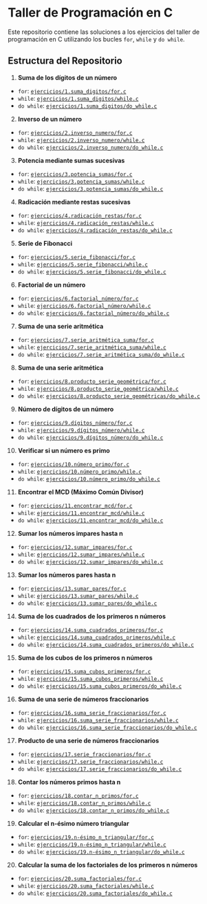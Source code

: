 # Taller de Programación en C
Este repositorio contiene las soluciones a los ejercicios del taller de programación en C utilizando los bucles `for`, `while` y `do while`.

## Estructura del Repositorio 
1. **Suma de los dígitos de un número**
- `for`: [`ejercicios/1.suma_digitos/for.c`](https://github.com/SteevenAA/Taller-de-Programaci-n-en-C-Bucle-for-while-do-while/blob/main/ejercicios/1.suma_digitos/for.c)
- `while`: [`ejercicios/1.suma_digitos/while.c`](https://github.com/SteevenAA/Taller-de-Programaci-n-en-C-Bucle-for-while-do-while/blob/main/ejercicios/1.suma_digitos/while.c)
- `do while`: [`ejercicios/1.suma_digitos/do_while.c`](https://github.com/SteevenAA/Taller-de-Programaci-n-en-C-Bucle-for-while-do-while/blob/main/ejercicios/1.suma_digitos/do_while.c)

2. **Inverso de un número** 
- `for`: [`ejercicios/2.inverso_numero/for.c`](https://github.com/SteevenAA/Taller-de-Programaci-n-en-C-Bucle-for-while-do-while/blob/main/ejercicios/2.inverso_numero/for.c)
- `while`: [`ejercicios/2.inverso_numero/while.c`](https://github.com/SteevenAA/Taller-de-Programaci-n-en-C-Bucle-for-while-do-while/blob/main/ejercicios/2.inverso_numero/while.c)
- `do while`: [`ejercicios/2.inverso_numero/do_while.c`](https://github.com/SteevenAA/Taller-de-Programaci-n-en-C-Bucle-for-while-do-while/blob/main/ejercicios/2.inverso_numero/do_while.c)

3. **Potencia mediante sumas sucesivas**
- `for`: [`ejercicios/3.potencia_sumas/for.c`](https://github.com/SteevenAA/Taller-de-Programaci-n-en-C-Bucle-for-while-do-while/blob/main/ejercicios/3.potencia_sumas/for.c)
- `while`: [`ejercicios/3.potencia_sumas/while.c`](https://github.com/SteevenAA/Taller-de-Programaci-n-en-C-Bucle-for-while-do-while/blob/main/ejercicios/3.potencia_sumas/while.c)
- `do while`: [`ejercicios/3.potencia_sumas/do_while.c`](https://github.com/SteevenAA/Taller-de-Programaci-n-en-C-Bucle-for-while-do-while/blob/main/ejercicios/3.potencia_sumas/do_while.c)

4. **Radicación mediante restas sucesivas**
- `for`: [`ejercicios/4.radicación_restas/for.c`](https://github.com/SteevenAA/Taller-de-Programaci-n-en-C-Bucle-for-while-do-while/blob/main/ejercicios/4.radicaci%C3%B3n_restas/for.c)
- `while`: [`ejercicios/4.radicación_restas/while.c`](https://github.com/SteevenAA/Taller-de-Programaci-n-en-C-Bucle-for-while-do-while/blob/main/ejercicios/4.radicaci%C3%B3n_restas/while.c)
- `do while`: [`ejercicios/4.radicación_restas/do_while.c`](https://github.com/SteevenAA/Taller-de-Programaci-n-en-C-Bucle-for-while-do-while/blob/main/ejercicios/4.radicaci%C3%B3n_restas/do_while.c)

5. **Serie de Fibonacci**
- `for`: [`ejercicios/5.serie_fibonacci/for.c`](https://github.com/SteevenAA/Taller-de-Programaci-n-en-C-Bucle-for-while-do-while/blob/main/ejercicios/5.serie_fibonacci/for.c)
- `while`: [`ejercicios/5.serie_fibonacci/while.c`](https://github.com/SteevenAA/Taller-de-Programaci-n-en-C-Bucle-for-while-do-while/blob/main/ejercicios/5.serie_fibonacci/while.c)
- `do while`: [`ejercicios/5.serie_fibonacci/do_while.c`](https://github.com/SteevenAA/Taller-de-Programaci-n-en-C-Bucle-for-while-do-while/blob/main/ejercicios/5.serie_fibonacci/do_while.c)

6. **Factorial de un número**
- `for`: [`ejercicios/6.factorial_número/for.c`](https://github.com/SteevenAA/Taller-de-Programaci-n-en-C-Bucle-for-while-do-while/blob/main/ejercicios/6.factorial_n%C3%BAmero/for.c)
- `while`: [`ejercicios/6.factorial_número/while.c`](https://github.com/SteevenAA/Taller-de-Programaci-n-en-C-Bucle-for-while-do-while/blob/main/ejercicios/6.factorial_n%C3%BAmero/while.c)
- `do while`: [`ejercicios/6.factorial_número/do_while.c`](https://github.com/SteevenAA/Taller-de-Programaci-n-en-C-Bucle-for-while-do-while/blob/main/ejercicios/6.factorial_n%C3%BAmero/do_while.c)

7. **Suma de una serie aritmética**
- `for`: [`ejercicios/7.serie_aritmética_suma/for.c`](https://github.com/SteevenAA/Taller-de-Programaci-n-en-C-Bucle-for-while-do-while/blob/main/ejercicios/7.serie_aritm%C3%A9tica_suma/for.c)
- `while`: [`ejercicios/7.serie_aritmética_suma/while.c`](https://github.com/SteevenAA/Taller-de-Programaci-n-en-C-Bucle-for-while-do-while/blob/main/ejercicios/7.serie_aritm%C3%A9tica_suma/while.c)
- `do while`: [`ejercicios/7.serie_aritmética_suma/do_while.c`](https://github.com/SteevenAA/Taller-de-Programaci-n-en-C-Bucle-for-while-do-while/blob/main/ejercicios/7.serie_aritm%C3%A9tica_suma/do_while.c)

8. **Suma de una serie aritmética**
- `for`: [`ejercicios/8.producto_serie_geométrica/for.c`](https://github.com/SteevenAA/Taller-de-Programaci-n-en-C-Bucle-for-while-do-while/blob/main/ejercicios/8.producto_serie_geom%C3%A9trica/for.c)
- `while`: [`ejercicios/8.producto_serie_geométrica/while.c`](https://github.com/SteevenAA/Taller-de-Programaci-n-en-C-Bucle-for-while-do-while/blob/main/ejercicios/8.producto_serie_geom%C3%A9trica/while.c)
- `do while`: [`ejercicios/8.producto_serie_geométricas/do_while.c`](https://github.com/SteevenAA/Taller-de-Programaci-n-en-C-Bucle-for-while-do-while/blob/main/ejercicios/8.producto_serie_geom%C3%A9trica/do_while.c)

9. **Número de dígitos de un número**
- `for`: [`ejercicios/9.dígitos_número/for.c`](https://github.com/SteevenAA/Taller-de-Programaci-n-en-C-Bucle-for-while-do-while/blob/main/ejercicios/9.d%C3%ADgitos_n%C3%BAmero/for.c)
- `while`: [`ejercicios/9.dígitos_número/while.c`](https://github.com/SteevenAA/Taller-de-Programaci-n-en-C-Bucle-for-while-do-while/blob/main/ejercicios/9.d%C3%ADgitos_n%C3%BAmero/while.c)
- `do while`: [`ejercicios/9.dígitos_número/do_while.c`](https://github.com/SteevenAA/Taller-de-Programaci-n-en-C-Bucle-for-while-do-while/blob/main/ejercicios/9.d%C3%ADgitos_n%C3%BAmero/do_while.c)

10. **Verificar si un número es primo**
- `for`: [`ejercicios/10.número_primo/for.c`](https://github.com/SteevenAA/Taller-de-Programaci-n-en-C-Bucle-for-while-do-while/blob/main/ejercicios/10.n%C3%BAmero_primo/for.c)
- `while`: [`ejercicios/10.número_primo/while.c`](https://github.com/SteevenAA/Taller-de-Programaci-n-en-C-Bucle-for-while-do-while/blob/main/ejercicios/10.n%C3%BAmero_primo/while.c)
- `do while`: [`ejercicios/10.número_primo/do_while.c`](https://github.com/SteevenAA/Taller-de-Programaci-n-en-C-Bucle-for-while-do-while/blob/main/ejercicios/10.n%C3%BAmero_primo/do_while.c)

11. **Encontrar el MCD (Máximo Común Divisor)**
- `for`: [`ejercicios/11.encontrar_mcd/for.c`](https://github.com/SteevenAA/Taller-de-Programaci-n-en-C-Bucle-for-while-do-while/blob/main/ejercicios/11.encontrar_mcd/for.c)
- `while`: [`ejercicios/11.encontrar_mcd/while.c`](https://github.com/SteevenAA/Taller-de-Programaci-n-en-C-Bucle-for-while-do-while/blob/main/ejercicios/11.encontrar_mcd/while.c)
- `do while`: [`ejercicios/11.encontrar_mcd/do_while.c`](https://github.com/SteevenAA/Taller-de-Programaci-n-en-C-Bucle-for-while-do-while/blob/main/ejercicios/11.encontrar_mcd/do_while.c)

12. **Sumar los números impares hasta n**
- `for`: [`ejercicios/12.sumar_impares/for.c`](https://github.com/SteevenAA/Taller-de-Programaci-n-en-C-Bucle-for-while-do-while/blob/main/ejercicios/12.sumar_impares/for.c)
- `while`: [`ejercicios/12.sumar_impares/while.c`](https://github.com/SteevenAA/Taller-de-Programaci-n-en-C-Bucle-for-while-do-while/blob/main/ejercicios/12.sumar_impares/while.c)
- `do while`: [`ejercicios/12.sumar_impares/do_while.c`](https://github.com/SteevenAA/Taller-de-Programaci-n-en-C-Bucle-for-while-do-while/blob/main/ejercicios/12.sumar_impares/do_while.c)

13. **Sumar los números pares hasta n**
- `for`: [`ejercicios/13.sumar_pares/for.c`](https://github.com/SteevenAA/Taller-de-Programaci-n-en-C-Bucle-for-while-do-while/blob/main/ejercicios/13.sumar_pares/for.c)
- `while`: [`ejercicios/13.sumar_pares/while.c`](https://github.com/SteevenAA/Taller-de-Programaci-n-en-C-Bucle-for-while-do-while/blob/main/ejercicios/13.sumar_pares/while.c)
- `do while`: [`ejercicios/13.sumar_pares/do_while.c`](https://github.com/SteevenAA/Taller-de-Programaci-n-en-C-Bucle-for-while-do-while/blob/main/ejercicios/13.sumar_pares/do_while.c)

14. **Suma de los cuadrados de los primeros n números**
- `for`: [`ejercicios/14.suma_cuadrados_primeros/for.c`](https://github.com/SteevenAA/Taller-de-Programaci-n-en-C-Bucle-for-while-do-while/blob/main/ejercicios/14.suma_cuadrados_primeros/for.c)
- `while`: [`ejercicios/14.suma_cuadrados_primeros/while.c`](https://github.com/SteevenAA/Taller-de-Programaci-n-en-C-Bucle-for-while-do-while/blob/main/ejercicios/14.suma_cuadrados_primeros/while.c)
- `do while`: [`ejercicios/14.suma_cuadrados_primeros/do_while.c`](https://github.com/SteevenAA/Taller-de-Programaci-n-en-C-Bucle-for-while-do-while/blob/main/ejercicios/14.suma_cuadrados_primeros/do_while.c)

15. **Suma de los cubos de los primeros n números**
- `for`: [`ejercicios/15.suma_cubos_primeros/for.c`](https://github.com/SteevenAA/Taller-de-Programaci-n-en-C-Bucle-for-while-do-while/blob/main/ejercicios/15.suma_cubos_primeros/for.c)
- `while`: [`ejercicios/15.suma_cubos_primeros/while.c`](https://github.com/SteevenAA/Taller-de-Programaci-n-en-C-Bucle-for-while-do-while/blob/main/ejercicios/15.suma_cubos_primeros/while.c)
- `do while`: [`ejercicios/15.suma_cubos_primeros/do_while.c`](https://github.com/SteevenAA/Taller-de-Programaci-n-en-C-Bucle-for-while-do-while/blob/main/ejercicios/15.suma_cubos_primeros/do_while.c)

16. **Suma de una serie de números fraccionarios**
- `for`: [`ejercicios/16.suma_serie_fraccionarios/for.c`](https://github.com/SteevenAA/Taller-de-Programaci-n-en-C-Bucle-for-while-do-while/blob/main/ejercicios/16.suma_serie_fraccionarios/for.c)
- `while`: [`ejercicios/16.suma_serie_fraccionarios/while.c`](https://github.com/SteevenAA/Taller-de-Programaci-n-en-C-Bucle-for-while-do-while/blob/main/ejercicios/16.suma_serie_fraccionarios/while.c)
- `do while`: [`ejercicios/16.suma_serie_fraccionarios/do_while.c`](https://github.com/SteevenAA/Taller-de-Programaci-n-en-C-Bucle-for-while-do-while/blob/main/ejercicios/16.suma_serie_fraccionarios/do_while.c)

17. **Producto de una serie de números fraccionarios**
- `for`: [`ejercicios/17.serie_fraccionarios/for.c`](https://github.com/SteevenAA/Taller-de-Programaci-n-en-C-Bucle-for-while-do-while/blob/main/ejercicios/17.serie_fraccionarios/for.c)
- `while`: [`ejercicios/17.serie_fraccionarios/while.c`](https://github.com/SteevenAA/Taller-de-Programaci-n-en-C-Bucle-for-while-do-while/blob/main/ejercicios/17.serie_fraccionarios/while.c)
- `do while`: [`ejercicios/17.serie_fraccionarios/do_while.c`](https://github.com/SteevenAA/Taller-de-Programaci-n-en-C-Bucle-for-while-do-while/blob/main/ejercicios/17.serie_fraccionarios/do_while.c)

18. **Contar los números primos hasta n**
- `for`: [`ejercicios/18.contar_n_primos/for.c`](https://github.com/SteevenAA/Taller-de-Programaci-n-en-C-Bucle-for-while-do-while/blob/main/ejercicios/18.contar_n_primos/for.c)
- `while`: [`ejercicios/18.contar_n_primos/while.c`](https://github.com/SteevenAA/Taller-de-Programaci-n-en-C-Bucle-for-while-do-while/blob/main/ejercicios/18.contar_n_primos/while.c)
- `do while`: [`ejercicios/18.contar_n_primos/do_while.c`](https://github.com/SteevenAA/Taller-de-Programaci-n-en-C-Bucle-for-while-do-while/blob/main/ejercicios/18.contar_n_primos/do_while.c)

19. **Calcular el n-ésimo número triangular**
- `for`: [`ejercicios/19.n-ésimo_n_triangular/for.c`](https://github.com/SteevenAA/Taller-de-Programaci-n-en-C-Bucle-for-while-do-while/blob/main/ejercicios/19.n-%C3%A9simo_n_triangular/for.c)
- `while`: [`ejercicios/19.n-ésimo_n_triangular/while.c`](https://github.com/SteevenAA/Taller-de-Programaci-n-en-C-Bucle-for-while-do-while/blob/main/ejercicios/19.n-%C3%A9simo_n_triangular/while.c)
- `do while`: [`ejercicios/19.n-ésimo_n_triangular/do_while.c`](https://github.com/SteevenAA/Taller-de-Programaci-n-en-C-Bucle-for-while-do-while/blob/main/ejercicios/19.n-%C3%A9simo_n_triangular/do_while.c)

20. **Calcular la suma de los factoriales de los primeros n números**
- `for`: [`ejercicios/20.suma_factoriales/for.c`](https://github.com/SteevenAA/Taller-de-Programaci-n-en-C-Bucle-for-while-do-while/blob/main/ejercicios/20.suma_factoriales/for.c)
- `while`: [`ejercicios/20.suma_factoriales/while.c`](https://github.com/SteevenAA/Taller-de-Programaci-n-en-C-Bucle-for-while-do-while/blob/main/ejercicios/20.suma_factoriales/while.c)
- `do while`: [`ejercicios/20.suma_factoriales/do_while.c`](https://github.com/SteevenAA/Taller-de-Programaci-n-en-C-Bucle-for-while-do-while/blob/main/ejercicios/20.suma_factoriales/do_while.c)
